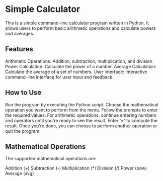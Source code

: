 # Simple Calculator

This is a simple command-line calculator program written in Python. It allows users to perform basic arithmetic operations and calculate powers and averages.

## Features

Arithmetic Operations: Addition, subtraction, multiplication, and division.
Power Calculation: Calculate the power of a number.
Average Calculation: Calculate the average of a set of numbers.
User Interface: Interactive command-line interface for user input and feedback.

## How to Use

Run the program by executing the Python script.
Choose the mathematical operation you want to perform from the menu.
Follow the prompts to enter the required values.
For arithmetic operations, continue entering numbers and operators until you're ready to see the result. Enter '=' to compute the result.
Once you're done, you can choose to perform another operation or quit the program.

## Mathematical Operations

The supported mathematical operations are:

Addition (+)
Subtraction (-)
Multiplication (*)
Division (/)
Power (pow)
Average (avg)
